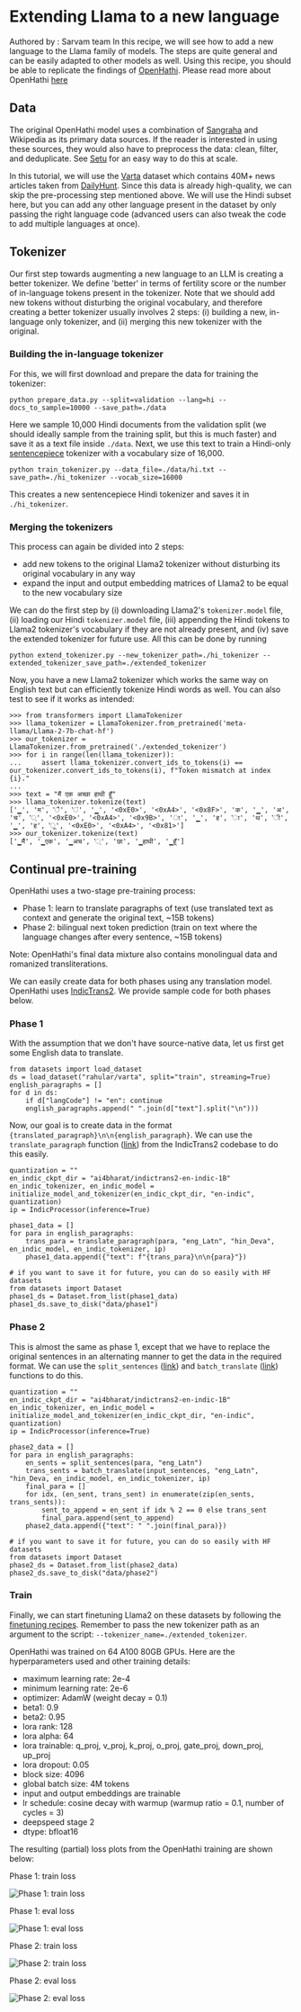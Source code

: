 # Extending Llama to a new language
Authored by : Sarvam team
In this recipe, we will see how to add a new language to the Llama family of models. The steps are quite general and can be easily adapted to other models as well. Using this recipe, you should be able to replicate the findings of [OpenHathi](https://huggingface.co/sarvamai/OpenHathi-7B-Hi-v0.1-Base).
Please read more about OpenHathi [here](https://x.com/SarvamAI/status/1734645628288831557)

## Data
The original OpenHathi model uses a combination of [Sangraha](https://huggingface.co/datasets/ai4bharat/sangraha) and Wikipedia as its primary data sources. If the reader is interested in using these sources, they would also have to preprocess the data: clean, filter, and deduplicate. See [Setu](https://github.com/AI4Bharat/setu) for an easy way to do this at scale.

In this tutorial, we will use the [Varta](https://huggingface.co/datasets/rahular/varta) dataset which contains 40M+ news articles taken from [DailyHunt](https://m.dailyhunt.in/). Since this data is already high-quality, we can skip the pre-processing step mentioned above. We will use the Hindi subset here, but you can add any other language present in the dataset by only passing the right language code (advanced users can also tweak the code to add multiple languages at once).

## Tokenizer
Our first step towards augmenting a new language to an LLM is creating a better tokenizer. We define 'better' in terms of fertility score or the number of in-language tokens present in the tokenizer. Note that we should add new tokens without disturbing the original vocabulary, and therefore creating a better tokenizer usually involves 2 steps: (i) building a new, in-language only tokenizer, and (ii) merging this new tokenizer with the original.

### Building the in-language tokenizer
For this, we will first download and prepare the data for training the tokenizer:

```
python prepare_data.py --split=validation --lang=hi --docs_to_sample=10000 --save_path=./data
```

Here we sample 10,000 Hindi documents from the validation split (we should ideally sample from the training split, but this is much faster) and save it as a text file inside `./data`. Next, we use this text to train a Hindi-only [sentencepiece](https://github.com/google/sentencepiece) tokenizer with a vocabulary size of 16,000.

```
python train_tokenizer.py --data_file=./data/hi.txt --save_path=./hi_tokenizer --vocab_size=16000
```

This creates a new sentencepiece Hindi tokenizer and saves it in `./hi_tokenizer`.

### Merging the tokenizers
This process can again be divided into 2 steps:
- add new tokens to the original Llama2 tokenizer without disturbing its original vocabulary in any way
- expand the input and output embedding matrices of Llama2 to be equal to the new vocabulary size

We can do the first step by (i) downloading Llama2's `tokenizer.model` file, (ii) loading our Hindi `tokenizer.model` file, (iii) appending the Hindi tokens to Llama2 tokenizer's vocabulary if they are not already present, and (iv) save the extended tokenizer for future use. All this can be done by running

```
python extend_tokenizer.py --new_tokenizer_path=./hi_tokenizer --extended_tokenizer_save_path=./extended_tokenizer
```

Now, you have a new Llama2 tokenizer which works the same way on English text but can efficiently tokenize Hindi words as well. You can also test to see if it works as intended:

```
>>> from transformers import LlamaTokenizer
>>> llama_tokenizer = LlamaTokenizer.from_pretrained('meta-llama/Llama-2-7b-chat-hf')
>>> our_tokenizer = LlamaTokenizer.from_pretrained('./extended_tokenizer')
>>> for i in range(len(llama_tokenizer)):
...     assert llama_tokenizer.convert_ids_to_tokens(i) == our_tokenizer.convert_ids_to_tokens(i), f"Token mismatch at index {i}."
...
>>> text = "मैं एक अच्छा हाथी हूँ"
>>> llama_tokenizer.tokenize(text)
['▁', 'म', 'ै', 'ं', '▁', '<0xE0>', '<0xA4>', '<0x8F>', 'क', '▁', 'अ', 'च', '्', '<0xE0>', '<0xA4>', '<0x9B>', 'ा', '▁', 'ह', 'ा', 'थ', 'ी', '▁', 'ह', 'ू', '<0xE0>', '<0xA4>', '<0x81>']
>>> our_tokenizer.tokenize(text)
['▁मैं', '▁एक', '▁अच', '्', 'छा', '▁हाथी', '▁हूँ']
```

## Continual pre-training
OpenHathi uses a two-stage pre-training process:
- Phase 1: learn to translate paragraphs of text (use translated text as context and generate the original text, ~15B tokens)
- Phase 2: bilingual next token prediction (train on text where the language changes after every sentence, ~15B tokens)

Note: OpenHathi's final data mixture also contains monolingual data and romanized transliterations.

We can easily create data for both phases using any translation model. OpenHathi uses [IndicTrans2](https://github.com/AI4Bharat/IndicTrans2). We provide sample code for both phases below.

### Phase 1
With the assumption that we don't have source-native data, let us first get some English data to translate.

```
from datasets import load_dataset
ds = load_dataset("rahular/varta", split="train", streaming=True)
english_paragraphs = []
for d in ds:
    if d["langCode"] != "en": continue
    english_paragraphs.append(" ".join(d["text"].split("\n")))
```

Now, our goal is to create data in the format `{translated_paragraph}\n\n{english_paragraph}`. We can use the `translate_paragraph` function ([link](https://github.com/AI4Bharat/IndicTrans2/blob/main/huggingface_interface/example.py#L150])) from the IndicTrans2 codebase to do this easily.

```
quantization = ""
en_indic_ckpt_dir = "ai4bharat/indictrans2-en-indic-1B"
en_indic_tokenizer, en_indic_model = initialize_model_and_tokenizer(en_indic_ckpt_dir, "en-indic", quantization)
ip = IndicProcessor(inference=True)

phase1_data = []
for para in english_paragraphs:
    trans_para = translate_paragraph(para, "eng_Latn", "hin_Deva", en_indic_model, en_indic_tokenizer, ip)
    phase1_data.append({"text": f"{trans_para}\n\n{para}"})

# if you want to save it for future, you can do so easily with HF datasets
from datasets import Dataset
phase1_ds = Dataset.from_list(phase1_data)
phase1_ds.save_to_disk("data/phase1")
```

### Phase 2
This is almost the same as phase 1, except that we have to replace the original sentences in an alternating manner to get the data in the required format. We can use the `split_sentences` ([link](https://github.com/AI4Bharat/IndicTrans2/blob/main/huggingface_interface/example.py#L60])) and `batch_translate` ([link](https://github.com/AI4Bharat/IndicTrans2/blob/main/huggingface_interface/example.py#L109)) functions to do this.

```
quantization = ""
en_indic_ckpt_dir = "ai4bharat/indictrans2-en-indic-1B"
en_indic_tokenizer, en_indic_model = initialize_model_and_tokenizer(en_indic_ckpt_dir, "en-indic", quantization)
ip = IndicProcessor(inference=True)

phase2_data = []
for para in english_paragraphs:
    en_sents = split_sentences(para, "eng_Latn")
    trans_sents = batch_translate(input_sentences, "eng_Latn", "hin_Deva, en_indic_model, en_indic_tokenizer, ip)
    final_para = []
    for idx, (en_sent, trans_sent) in enumerate(zip(en_sents, trans_sents)):
        sent_to_append = en_sent if idx % 2 == 0 else trans_sent
        final_para.append(sent_to_append)
    phase2_data.append({"text": " ".join(final_para)})

# if you want to save it for future, you can do so easily with HF datasets
from datasets import Dataset
phase2_ds = Dataset.from_list(phase2_data)
phase2_ds.save_to_disk("data/phase2")
```

### Train
Finally, we can start finetuning Llama2 on these datasets by following the [finetuning recipes](../../getting-started/finetuning/). Remember to pass the new tokenizer path as an argument to the script: `--tokenizer_name=./extended_tokenizer`.

OpenHathi was trained on 64 A100 80GB GPUs. Here are the hyperparameters used and other training details:
- maximum learning rate: 2e-4
- minimum learning rate: 2e-6
- optimizer: AdamW (weight decay = 0.1)
- beta1: 0.9
- beta2: 0.95
- lora rank: 128
- lora alpha: 64
- lora trainable: q_proj, v_proj, k_proj, o_proj, gate_proj, down_proj, up_proj
- lora dropout: 0.05
- block size: 4096
- global batch size: 4M tokens
- input and output embeddings are trainable
- lr schedule: cosine decay with warmup (warmup ratio = 0.1, number of cycles = 3)
- deepspeed stage 2
- dtype: bfloat16

The resulting (partial) loss plots from the OpenHathi training are shown below:

Phase 1: train loss

![Phase 1: train loss](img/phase1_train_loss.png)

Phase 1: eval loss

![Phase 1: eval loss](img/phase1_eval_loss.png)

Phase 2: train loss

![Phase 2: train loss](img/phase2_train_loss.png)

Phase 2: eval loss

![Phase 2: eval loss](img/phase2_eval_loss.png)
